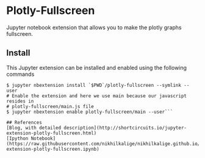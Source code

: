 # Plotly-Fullscreen
Jupyter notebook extension that allows you to make the plotly graphs fullscreen.

## Install
This Jupyter extension can be installed and enabled using the following commands

```shell
$ jupyter nbextension install `$PWD`/plotly-fullscreen --symlink --user
# Enable the extension and here we use main because our javascript resides in
# plotly-fullscreen/main.js file
$ jupyter nbextension enable plotly-fullscreen/main --user```

## References
[Blog, with detailed description](http://shortcircuits.io/jupyter-extension-plotly-fullscreen.html)
[Ipython Notebook](https://raw.githubusercontent.com/nikhilkalige/nikhilkalige.github.io/develop/content/2016/jupyter-extension-plotly-fullscreen.ipynb)